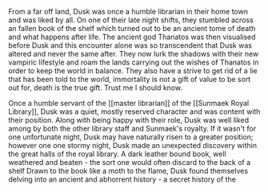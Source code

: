 From a far off land, Dusk was once a humble librarian in their home town and was liked by all. On one of their late night shifts, they stumbled across an fallen book of the shelf which turned out to be an ancient tome of death and what happens after life. The ancient god Thanatos was then visualised before Dusk and this encounter alone was so transcendent that Dusk was altered and never the same after. They now lurk the shadows with their new vampiric lifestyle and roam the lands carrying out the wishes of Thanatos in order to keep the world in balance. They also have a strive to get rid of a lie that has been told to the world, immortality is not a gift of value to be sort out for, death is the true gift. Trust me I should know.  

Once a humble servant of the [[master librarian]] of the [[Sunmaek Royal Library]], Dusk was a quiet, mostly reserved character and was content with their position. Along with being happy with their role, Dusk was well liked among by both the other library staff and Sunmaek's royalty. If it wasn't for  one unfortunate night, Dusk may have naturally risen to a greater position; however one one stormy night, Dusk made an unexpected discovery within the great halls of the royal library. A dark leather bound book, well weathered and beaten - the sort one would often discard to the back of a shelf Drawn to the book like a moth to the flame, Dusk found themselves delving into an ancient and abhorrent history - a secret history of the 